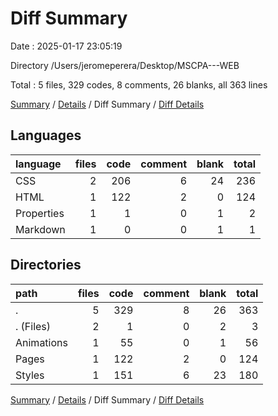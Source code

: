 # Diff Summary

Date : 2025-01-17 23:05:19

Directory /Users/jeromeperera/Desktop/MSCPA---WEB

Total : 5 files,  329 codes, 8 comments, 26 blanks, all 363 lines

[Summary](results.md) / [Details](details.md) / Diff Summary / [Diff Details](diff-details.md)

## Languages
| language | files | code | comment | blank | total |
| :--- | ---: | ---: | ---: | ---: | ---: |
| CSS | 2 | 206 | 6 | 24 | 236 |
| HTML | 1 | 122 | 2 | 0 | 124 |
| Properties | 1 | 1 | 0 | 1 | 2 |
| Markdown | 1 | 0 | 0 | 1 | 1 |

## Directories
| path | files | code | comment | blank | total |
| :--- | ---: | ---: | ---: | ---: | ---: |
| . | 5 | 329 | 8 | 26 | 363 |
| . (Files) | 2 | 1 | 0 | 2 | 3 |
| Animations | 1 | 55 | 0 | 1 | 56 |
| Pages | 1 | 122 | 2 | 0 | 124 |
| Styles | 1 | 151 | 6 | 23 | 180 |

[Summary](results.md) / [Details](details.md) / Diff Summary / [Diff Details](diff-details.md)